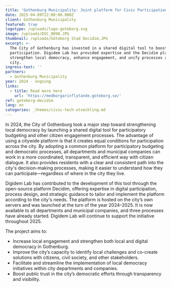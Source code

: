 ```yaml
---
title: 'Gothenburg Municipality: Joint platform for Civic Participation '
date: 2025-04-09T22:00:00.000Z
client: Gothenburg Municipality
featured: true
logotype: /uploads/logo-goteborg.svg
image: /uploads/DSC_0098.JPG
thumbnail: /uploads/Göteborg Stad Decidim.JPG
excerpt: >-
  The City of Gothenburg has invested in a shared digital tool to boost citizen
  participation. Digidem Lab has provided expertise and the Decidim platform to
  strengthen local democracy, enhance engagement, and unify processes across the
  city.
ingress-text: ''
partners:
  - Gothenburg Municipality
year: 2024 - ongoing
links:
  - title: Read more here
    url: 'https://medborgarinflytande.goteborg.se/'
ref: goteborg-decidim
lang: en
categories: _themes/civic-tech-utveckling.md
---
```


In 2024, the City of Gothenburg took a major step toward strengthening local democracy by launching a shared digital tool for participatory budgeting and other citizen engagement processes. The advantage of using a citywide platform is that it creates equal conditions for participation across the city. By adopting a common platform for participatory budgeting and democratic processes, all departments and municipal companies can work in a more coordinated, transparent, and efficient way with citizen dialogue. It also provides residents with a clear and consistent path into the city's decision-making processes, making it easier to understand how they can participate—regardless of where in the city they live.

Digidem Lab has contributed to the development of this tool through the open-source platform Decidim, offering expertise in digital participation, process design, and strategic guidance to tailor and implement the platform according to the city's needs. The platform is hosted on the city’s own servers and was launched at the turn of the year 2024–2025. It is now available to all departments and municipal companies, and three processes have already started. Digidem Lab will continue to support the initiative throughout 2025.

The project aims to:

* Increase local engagement and strengthen both local and digital democracy in Gothenburg.
* Improve the city’s capacity to identify local challenges and co-create solutions with citizens, civil society, and other stakeholders.
* Facilitate and streamline the implementation of local democracy initiatives within city departments and companies.
* Boost public trust in the city’s democratic efforts through transparency and visibility.
